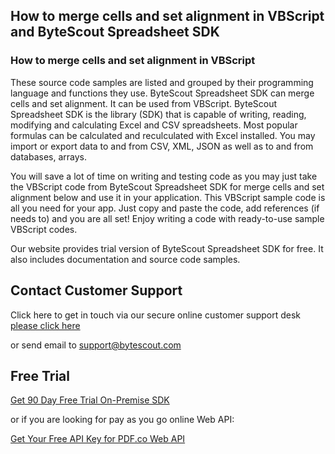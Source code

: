 ## How to merge cells and set alignment in VBScript and ByteScout Spreadsheet SDK

### How to merge cells and set alignment in VBScript

These source code samples are listed and grouped by their programming language and functions they use. ByteScout Spreadsheet SDK can merge cells and set alignment. It can be used from VBScript. ByteScout Spreadsheet SDK is the library (SDK) that is capable of writing, reading, modifying and calculating Excel and CSV spreadsheets. Most popular formulas can be calculated and reculculated with Excel installed. You may import or export data to and from CSV, XML, JSON as well as to and from databases, arrays.

You will save a lot of time on writing and testing code as you may just take the VBScript code from ByteScout Spreadsheet SDK for merge cells and set alignment below and use it in your application. This VBScript sample code is all you need for your app. Just copy and paste the code, add references (if needs to) and you are all set! Enjoy writing a code with ready-to-use sample VBScript codes.

Our website provides trial version of ByteScout Spreadsheet SDK for free. It also includes documentation and source code samples.

## Contact Customer Support

Click here to get in touch via our secure online customer support desk [please click here](https://bytescout.zendesk.com/hc/en-us/requests/new?subject=ByteScout%20Spreadsheet%20SDK%20Question)

or send email to [support@bytescout.com](mailto:support@bytescout.com?subject=ByteScout%20Spreadsheet%20SDK%20Question) 

## Free Trial

[Get 90 Day Free Trial On-Premise SDK](https://bytescout.com/download/web-installer?utm_source=github-readme)

or if you are looking for pay as you go online Web API:

[Get Your Free API Key for PDF.co Web API](https://pdf.co/documentation/api?utm_source=github-readme)
